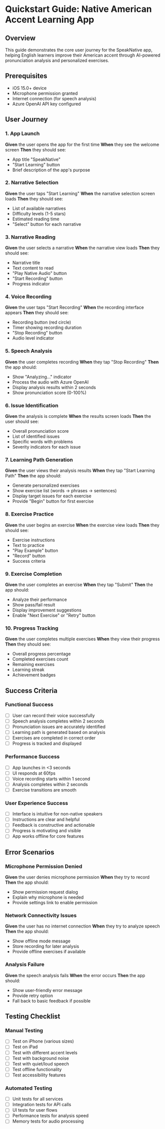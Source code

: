 # Quickstart Guide: Native American Accent Learning App

## Overview
This guide demonstrates the core user journey for the SpeakNative app, helping English learners improve their American accent through AI-powered pronunciation analysis and personalized exercises.

## Prerequisites
- iOS 15.0+ device
- Microphone permission granted
- Internet connection (for speech analysis)
- Azure OpenAI API key configured

## User Journey

### 1. App Launch
**Given** the user opens the app for the first time
**When** they see the welcome screen
**Then** they should see:
- App title "SpeakNative"
- "Start Learning" button
- Brief description of the app's purpose

### 2. Narrative Selection
**Given** the user taps "Start Learning"
**When** the narrative selection screen loads
**Then** they should see:
- List of available narratives
- Difficulty levels (1-5 stars)
- Estimated reading time
- "Select" button for each narrative

### 3. Narrative Reading
**Given** the user selects a narrative
**When** the narrative view loads
**Then** they should see:
- Narrative title
- Text content to read
- "Play Native Audio" button
- "Start Recording" button
- Progress indicator

### 4. Voice Recording
**Given** the user taps "Start Recording"
**When** the recording interface appears
**Then** they should see:
- Recording button (red circle)
- Timer showing recording duration
- "Stop Recording" button
- Audio level indicator

### 5. Speech Analysis
**Given** the user completes recording
**When** they tap "Stop Recording"
**Then** the app should:
- Show "Analyzing..." indicator
- Process the audio with Azure OpenAI
- Display analysis results within 2 seconds
- Show pronunciation score (0-100%)

### 6. Issue Identification
**Given** the analysis is complete
**When** the results screen loads
**Then** the user should see:
- Overall pronunciation score
- List of identified issues
- Specific words with problems
- Severity indicators for each issue

### 7. Learning Path Generation
**Given** the user views their analysis results
**When** they tap "Start Learning Path"
**Then** the app should:
- Generate personalized exercises
- Show exercise list (words → phrases → sentences)
- Display target issues for each exercise
- Provide "Begin" button for first exercise

### 8. Exercise Practice
**Given** the user begins an exercise
**When** the exercise view loads
**Then** they should see:
- Exercise instructions
- Text to practice
- "Play Example" button
- "Record" button
- Success criteria

### 9. Exercise Completion
**Given** the user completes an exercise
**When** they tap "Submit"
**Then** the app should:
- Analyze their performance
- Show pass/fail result
- Display improvement suggestions
- Enable "Next Exercise" or "Retry" button

### 10. Progress Tracking
**Given** the user completes multiple exercises
**When** they view their progress
**Then** they should see:
- Overall progress percentage
- Completed exercises count
- Remaining exercises
- Learning streak
- Achievement badges

## Success Criteria

### Functional Success
- [ ] User can record their voice successfully
- [ ] Speech analysis completes within 2 seconds
- [ ] Pronunciation issues are accurately identified
- [ ] Learning path is generated based on analysis
- [ ] Exercises are completed in correct order
- [ ] Progress is tracked and displayed

### Performance Success
- [ ] App launches in <3 seconds
- [ ] UI responds at 60fps
- [ ] Voice recording starts within 1 second
- [ ] Analysis completes within 2 seconds
- [ ] Exercise transitions are smooth

### User Experience Success
- [ ] Interface is intuitive for non-native speakers
- [ ] Instructions are clear and helpful
- [ ] Feedback is constructive and actionable
- [ ] Progress is motivating and visible
- [ ] App works offline for core features

## Error Scenarios

### Microphone Permission Denied
**Given** the user denies microphone permission
**When** they try to record
**Then** the app should:
- Show permission request dialog
- Explain why microphone is needed
- Provide settings link to enable permission

### Network Connectivity Issues
**Given** the user has no internet connection
**When** they try to analyze speech
**Then** the app should:
- Show offline mode message
- Store recording for later analysis
- Provide offline exercises if available

### Analysis Failure
**Given** the speech analysis fails
**When** the error occurs
**Then** the app should:
- Show user-friendly error message
- Provide retry option
- Fall back to basic feedback if possible

## Testing Checklist

### Manual Testing
- [ ] Test on iPhone (various sizes)
- [ ] Test on iPad
- [ ] Test with different accent levels
- [ ] Test with background noise
- [ ] Test with quiet/loud speech
- [ ] Test offline functionality
- [ ] Test accessibility features

### Automated Testing
- [ ] Unit tests for all services
- [ ] Integration tests for API calls
- [ ] UI tests for user flows
- [ ] Performance tests for analysis speed
- [ ] Memory tests for audio processing
